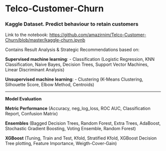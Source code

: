 # Telco-Customer-Churn
### Kaggle Dataset. Predict behaviour to retain customers

Link to the notebook: https://github.com/amazirnim/Telco-Customer-Churn/blob/master/kaggle-churn.ipynb

Contains Result Analysis & Strategic Recommendations based on:

**Supervised machine learning**: 
	- Classification (Logistic Regression, KNN Classification, Naive Bayes, Decision Trees, Support Vector Machines, Linear Discriminant Analysis)

**Unsupervised machine learning**:
	- Clustering (K-Means Clustering, Silhouette Score, Elbow Method, Centroids)

---

**Model Evaluation**

**Metric Performance** (Accuracy, neg_log_loss, ROC AUC, Classification Report, Confusion Matrix)

**Ensembles** (Bagged Decision Trees, Random Forest, Extra Trees, AdaBoost, Stochastic Gradient Boosting, Voting Ensemble, Random Forest)

**XGBoost** (Tuning, Train and Test, Kfold, Stratified Kfold, XGBoost Decision Tree plotting, Feature Importance, Weigth-Cover-Gain)
